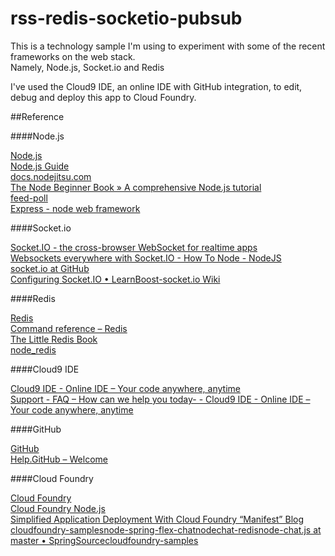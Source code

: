 rss-redis-socketio-pubsub
=========================

This is a technology sample I'm using to experiment with some of the recent frameworks on the web stack.  
Namely, Node.js, Socket.io and Redis

I've used the Cloud9 IDE, an online IDE with GitHub integration, to edit, debug and deploy this app to Cloud Foundry.

##Reference

####Node.js

[Node.js](http://nodejs.org)  
[Node.js Guide](http://nodemanual.org/latest/nodejs_dev_guide/)  
[docs.nodejitsu.com](http://docs.nodejitsu.com/)  
[The Node Beginner Book » A comprehensive Node.js tutorial](http://www.nodebeginner.org/)  
[feed-poll](https://github.com/sentientwaffle/feed-poll)  
[Express - node web framework](http://expressjs.com/)

####Socket.io

[Socket.IO - the cross-browser WebSocket for realtime apps](http://socket.io/)  
[Websockets everywhere with Socket.IO - How To Node - NodeJS](http://howtonode.org/websockets-socketio)  
[socket.io at GitHub](https://github.com/LearnBoost/socket.io)  
[Configuring Socket.IO • LearnBoost-socket.io Wiki](https://github.com/LearnBoost/Socket.IO/wiki/Configuring-Socket.IO)

####Redis

[Redis](http://redis.io/)  
[Command reference – Redis](http://redis.io/commands)  
[The Little Redis Book](http://openmymind.net/2012/1/23/The-Little-Redis-Book/)  
[node_redis](https://github.com/mranney/node_redis)

####Cloud9 IDE

[Cloud9 IDE - Online IDE – Your code anywhere, anytime](http://c9.io/)  
[Support - FAQ – How can we help you today- - Cloud9 IDE - Online IDE – Your code anywhere, anytime](http://c9.io/site/category/faq/)

####GitHub

[GitHub](https://github.com/)  
[Help.GitHub – Welcome](http://help.github.com/)

####Cloud Foundry

[Cloud Foundry](http://www.cloudfoundry.com/)  
[Cloud Foundry Node.js](http://docs.cloudfoundry.com/frameworks/nodejs/nodejs.html)  
[Simplified Application Deployment With Cloud Foundry “Manifest” Blog](http://blog.cloudfoundry.com/post/13481010498/simplified-application-deployment-with-cloud-foundry-manifest)  
[cloudfoundry-samplesnode-spring-flex-chatnodechat-redisnode-chat.js at master • SpringSourcecloudfoundry-samples](https://github.com/SpringSource/cloudfoundry-samples/blob/master/node-spring-flex-chat/nodechat-redis/node-chat.js#L33)